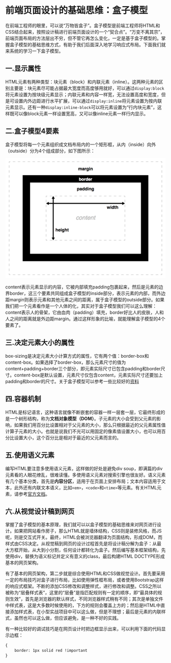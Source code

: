 # 前端页面设计的基础思维：盒子模型

在前端工程师的眼里，可以说“万物皆盒子”。盒子模型是前端工程师将HTML和CSS结合起来，按照设计稿进行前端页面设计的一个“契合点”。“万变不离其宗”，前端页面布局的方法层出不穷，但不管它再怎么变化，一定是基于盒子模型的。掌握盒子模型的基础思维方式，有助于我们后面深入地学习响应式布局。下面我们就来系统的学习一下盒子模型。

## 一.显示属性

HTML元素有两种类型：块元素（block）和内联元素（inline）。这两种元素的区别主要是：块元素尽可能占据最大宽度而高度够用就好，可以通过`display:block`将元素设置为按块级元素显示；内联元素和内容一样宽，无法设置高度和宽度，但是可设置内外边距进行水平扩展，可以通过`display:inline`将元素设置为按内联元素显示。还有一种`display:inline-block`可以将元素设置为“行内块元素”，这样既可以像block元素一样设置宽高，又可以像inline元素一样行内显示。

## 二.盒子模型4要素

盒子模型将每一个元素组织成文档布局内的一个矩形框，从内（inside）向外（outside）分为4个组成部分，如下图所示：

![](./box_model.png)

content表示元素显示的内容，它被内部填充padding包裹起来，然后是元素的边界border，这三个要素共同组成盒子模型的inside部分，表示元素的内部，而外边距margin则表示元素和其他元素之间的距离，属于盒子模型的outside部分。如果我们把一个元素看作是一个人体的化，其实对于盒子模型我们可以这么理解：content表示人的骨架，它由血肉（padding）填充，border好比人的皮肤，人和人之间的距离就是外边距margin。通过这样形象的比喻，就能理解盒子模型的4个要素了。

## 三.决定元素大小的属性

box-sizing是决定元素大小计算方式的属性，它有两个值：border-box和content-box。如果选择了border-box，那么元素尺寸的值为content+padding+border三个部分，即元素实际尺寸已包含padding和border尺寸。content-box是默认设置，元素尺寸仅包含content，元素实际尺寸还要加上padding和border的尺寸。关于盒子模型可以参考一些比较好的[资料](https://developer.mozilla.org/zh-CN/docs/Web/CSS/CSS_Box_Model/Introduction_to_the_CSS_box_model)

## 四.容器机制

HTML是标记语言，这种语言就像不断嵌套的容器一样一层套一层，它最终形成的是一个树形结构，称为**文档对象模型（DOM）**。子元素的大小会受到父元素的影响，如果我们用百分比设置相对于父元素的大小，那么只根据最近的父元素属性值计算子元素的大小。也就是说我们不光可以用固定的像素值设置大小，也可以用百分比设置大小，这个百分比是相对于最近的父元素而言的。
	
## 五.使用语义元素

编写HTML要注意多使用语义元素，这样做的好处是避免div soup，即满篇的div元素看的人眼花缭乱，很难读懂。多使用语义元素对搜索引擎也很友好。语义元素有几个基本分类，首先是**内容分区**，适用于在页面上安排布局；文本内容适用于文本，此外还有内联文本语义，比如`<em>`，`<code>`和`<time>`等元素。有关HTML元素，请参考[官方文档](https://developer.mozilla.org/zh-CN/docs/Web/HTML/Element)。
	
## 六.从视觉设计稿到网页

掌握了盒子模型的基本原理，我们就可以以盒子模型的基础思维来对网页进行设计。如果把网站看作房子，那么HTML就是墙体结构，CSS则是装修风格，而JS呢，则是交互式开关。最终，HTML会被浏览器翻译为页面结构，形成DOM，而样式由CSS决定。从视觉稿到网页的设计过程首先是将设计稿分解为盒子：从最大方框开始，从大到小分割，任何设计都转化为盒子。然后编写基本框架结构，先使用div，替换为语义标记并定义有意义的class，最后构建HTML DOCTYPE形成基本的网页架构。

有了基本的网页架构，第二步就是综合使用HTML和CSS做视觉设计。首先要采用一定的布局技巧对盒子进行布局，比如使用弹性框布局，或者使用Bootstrap这样的响应式框架。不断的添加CSS修改和调整样式，进行修改和调整。CSS之所以被称为“层叠样式表”，这里的“层叠”是指匹配规则有一定的顺序，即“最具体的规则生效”，首先是浏览器的默认样式，不同浏览器样式稍有不同；其次是单独文件中样式表，这是大多数时候使用的，下方的规则会覆盖上方的；然后是HTML中直接添加样式表，在小型实战项目中可以这么做，但是不理想；最后是元素的内联样式，虽然也可以这么做，但应该避免，是一种不好的实践。

有一种比较好的调试技巧是在网页设计时把边框显示出来，可以利用下面的代码显示边框：

```
{
    border: 1px solid red !important
}
```
